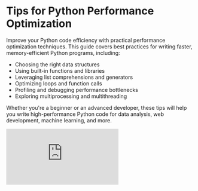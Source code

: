 # Tips for Python Performance Optimization

Improve your Python code efficiency with practical performance optimization techniques. This guide covers best practices for writing faster, memory-efficient Python programs, including:  

- Choosing the right data structures  
- Using built-in functions and libraries  
- Leveraging list comprehensions and generators  
- Optimizing loops and function calls  
- Profiling and debugging performance bottlenecks  
- Exploring multiprocessing and multithreading  

Whether you're a beginner or an advanced developer, these tips will help you write high-performance Python code for data analysis, web development, machine learning, and more.

<iframe class="yb-video" src="https://www.youtube.com/embed/6JNeo6TVQN8?si=RBbELwg_6PPQD_h-" title="YouTube video player" frameborder="0" allow="accelerometer; autoplay; clipboard-write; encrypted-media; gyroscope; picture-in-picture; web-share" referrerpolicy="strict-origin-when-cross-origin" allowfullscreen></iframe>